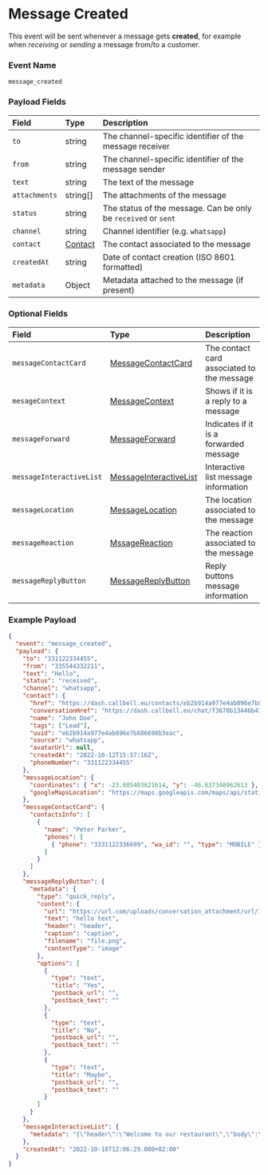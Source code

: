 # Message Created

This event will be sent whenever a message gets **created**, for example when _receiving_ or _sending_ a message from/to a customer.

### Event Name

`message_created`

### Payload Fields

| Field         | Type                                           | Description                                                    |
| :------------ | :--------------------------------------------- | :------------------------------------------------------------- |
| `to`          | string                                         | The channel-specific identifier of the message receiver        |
| `from`        | string                                         | The channel-specific identifier of the message sender          |
| `text`        | string                                         | The text of the message                                        |
| `attachments` | string[]                                       | The attachments of the message                                 |
| `status`      | string                                         | The status of the message. Can be only be `received` or `sent` |
| `channel`     | string                                         | Channel identifier (e.g. `whatsapp`)                           |
| `contact`     | [Contact](/api/reference/object_types/contact) | The contact associated to the message                          |
| `createdAt`   | string                                         | Date of contact creation (ISO 8601 formatted)                  |
| `metadata`    | Object                                         | Metadata attached to the message (if present)                  |

### Optional Fields

| Field                    | Type                                                                           | Description                                |
| :----------------------- | :----------------------------------------------------------------------------- | :----------------------------------------- |
| `messageContactCard`     | [MessageContactCard](/api/reference/object_types/message_contact_card)         | The contact card associated to the message |
| `mesageContext`          | [MessageContext](/api/reference/object_types/message_context)                  | Shows if it is a reply to a message        |
| `messageForward`         | [MessageForward](/api/reference/object_types/message_forward)                  | Indicates if it is a forwarded message     |
| `messageInteractiveList` | [MessageInteractiveList](/api/reference/object_types/message_interactive_list) | Interactive list message information       |
| `messageLocation`        | [MessageLocation](/api/reference/object_types/message_location)                | The location associated to the message     |
| `messageReaction`        | [MssageReaction](/api/reference/object_types/message_reaction)                 | The reaction associated to the message     |
| `messageReplyButton`     | [MessageReplyButton](/api/reference/object_types/message_reply_button)         | Reply buttons message information          |

### Example Payload

```json title=payload.json
{
  "event": "message_created",
  "payload": {
    "to": "331122334455",
    "from": "335544332211",
    "text": "Hello",
    "status": "received",
    "channel": "whatsapp",
    "contact": {
      "href": "https://dash.callbell.eu/contacts/eb2b914a977e4ab896e7b886698b3eac",
      "conversationHref": "https://dash.callbell.eu/chat/f3670b13446b412796238b1cd78899f9",
      "name": "John Doe",
      "tags": ["Lead"],
      "uuid": "eb2b914a977e4ab896e7b886698b3eac",
      "source": "whatsapp",
      "avatarUrl": null,
      "createdAt": "2022-10-12T15:57:16Z",
      "phoneNumber": "331122334455"
    },
    "messageLocation": {
      "coordinates": { "x": -23.605403621614, "y": -46.637346962613 },
      "googleMapsLocation": "https://maps.googleapis.com/maps/api/staticmap?zoom=15&size=270x200&scale=2&maptype=roadmap&markers=color:red%7C-24.605403621614,-47.637346962613&key=AIzaSyByh_wmPx1e3qOzsUTa-xjKHFSEDvpzT0Y&signature=e8lZQ-eMXUwBwqmA1FAXksGtiR8="
    },
    "messageContactCard": {
      "contactsInfo": [
        {
          "name": "Peter Parker",
          "phones": [
            { "phone": "3331122336699", "wa_id": "", "type": "MOBILE" }
          ]
        }
      ]
    },
    "messageReplyButton": {
      "metadata": {
        "type": "quick_reply",
        "content": {
          "url": "https://url.com/uploads/conversation_attachment/url/12389/file.png",
          "text": "hello text",
          "header": "header",
          "caption": "caption",
          "filename": "file.png",
          "contentType": "image"
        },
        "options": [
          {
            "type": "text",
            "title": "Yes",
            "postback_url": "",
            "postback_text": ""
          },
          {
            "type": "text",
            "title": "No",
            "postback_url": "",
            "postback_text": ""
          },
          {
            "type": "text",
            "title": "Maybe",
            "postback_url": "",
            "postback_text": ""
          }
        ]
      }
    },
    "messageInteractiveList": {
      "metadata": "{\"header\":\"Welcome to our restaurant\",\"body\":\"Have a look at our menu\",\"buttons\":[{\"title\":\"click here\"}],\"sections\":[{\"title\":\"Breakfast\",\"subtitle\":null,\"items\":[{\"header\":\"Yogurt\",\"description\":null},{\"header\":\"Pancakes\",\"description\":null}]}]}"
    },
    "createdAt": "2022-10-18T12:06:29.000+02:00"
  }
}
```
